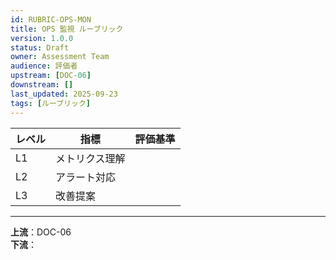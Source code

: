 ```yaml
---
id: RUBRIC-OPS-MON
title: OPS 監視 ルーブリック
version: 1.0.0
status: Draft
owner: Assessment Team
audience: 評価者
upstream: [DOC-06]
downstream: []
last_updated: 2025-09-23
tags: [ルーブリック]
---
```


| レベル | 指標 | 評価基準 |
|--------|------|----------|
| L1 | メトリクス理解 | 
| L2 | アラート対応 | 
| L3 | 改善提案 | 

---
**上流**：DOC-06  
**下流**：
